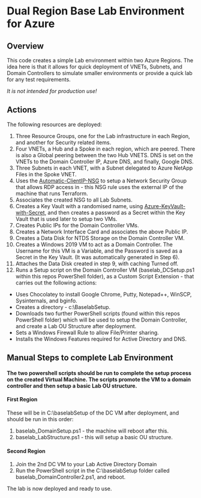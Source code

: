 # Dual Region Base Lab Environment for Azure

## Overview
This code creates a simple Lab environment within two Azure Regions. The idea here is that it allows for quick deployment of VNETs, Subnets, and Domain Controllers to simulate smaller environments or provide a quick lab for any test requirements.

*It is not intended for production use!*

## Actions
The following resources are deployed:

1. Three Resource Groups, one for the Lab infrastructure in each Region, and another for Security related items.
2. Four VNETs, a Hub and a Spoke in each region, which are peered. There is also a Global peering between the two Hub VNETS. DNS is set on the VNETs to the Domain Controller IP, Azure DNS, and finally, Google DNS. 
3. Three Subnets in each VNET, with a Subnet delegated to Azure NetApp Files in the Spoke VNET. 
4. Uses the [Automatic-ClientIP-NSG](../Automatic-ClientIP-NSG) to setup a Network Security Group that allows RDP access in - this NSG rule uses the external IP of the machine that runs Terraform. 
5. Associates the created NSG to all Lab Subnets.
6. Creates a Key Vault with a randomised name, using [Azure-KeyVault-with-Secret](../Azure-KeyVault-with-Secret), and then creates a password as a Secret within the Key Vault that is used later to setup two VMs.
7. Creates Public IPs for the Domain Controller VMs.
8. Creates a Network Interface Card and associates the above Public IP.
9. Creates a Data Disk for NTDS Storage on the Domain Controller VM.
10. Creates a Windows 2019 VM to act as a Domain Controller. The Username for this VM is a Variable, and the Password is saved as a Secret in the Key Vault. (It was automatically generated in Step 6).
11. Attaches the Data Disk created in step 9, with caching Turned off. 
12. Runs a Setup script on the Domain Controller VM (baselab_DCSetup.ps1 within this repos PowerShell folder), as a Custom Script Extension - that carries out the following actions:

  - Uses Chocolatey to install Google Chrome, Putty, Notepad++, WinSCP, Sysinternals, and bginfo.
  - Creates a directory - c:\BaselabSetup.
  - Downloads two further PowerShell scripts (found within this repos PowerShell folder) which will be used to setup the Domain Controller, and create a Lab OU Structure after deployment. 
  - Sets a Windows Firewall Rule to allow File/Printer sharing.
  - Installs the Windows Features required for Active Directory and DNS. 

## Manual Steps to complete Lab Environment
#### The two powershell scripts should be run to complete the setup process on the created Virtual Machine. The scripts promote the VM to a domain controller and then setup a basic Lab OU structure. 

#### First Region 

These will be in C:\baselabSetup of the DC VM after deployment, and should be run in this order:

1. baselab_DomainSetup.ps1 - the machine will reboot after this.
2. baselab_LabStructure.ps1 - this will setup a basic OU structure.

#### Second Region 

1. Join the 2nd DC VM to your Lab Active Directory Domain
2. Run the PowerShell script in the C:\baselabSetup folder called baselab_DomainController2.ps1, and reboot. 

The lab is now deployed and ready to use.